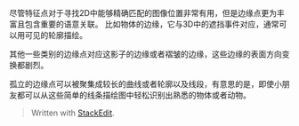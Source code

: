 尽管特征点对于寻找2D中能够精确匹配的图像位置非常有用，但是边缘点更为丰富且包含重要的语意关联。
比如物体的边缘，它与3D中的遮挡事件对应，通常可以用可见的轮廓描绘。

其他一些类别的边缘点对应这影子的边缘或者褶皱的边缘，这些边缘的表面方向变换都剧烈。

孤立的边缘点可以被聚集成较长的曲线或者轮廓以及线段，有意思的是，即使小朋友都可以从这些简单的线条描绘图中轻松识别出熟悉的物体或者动物。


> Written with [StackEdit](https://stackedit.io/).
<!--stackedit_data:
eyJoaXN0b3J5IjpbOTk4NzEzMDIwXX0=
-->